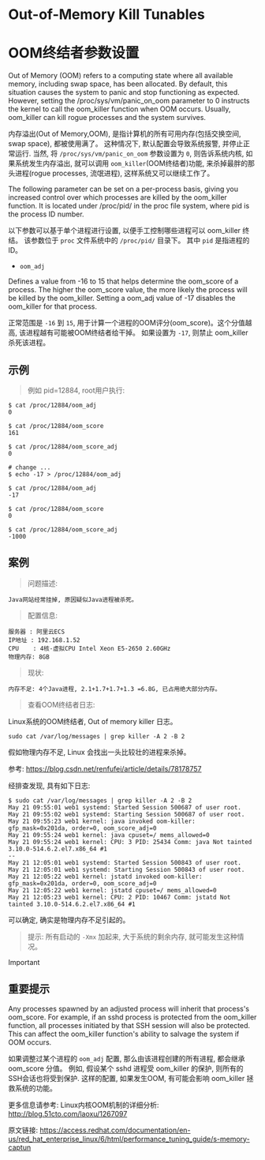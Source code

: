 
# Out-of-Memory Kill Tunables

# OOM终结者参数设置

Out of Memory (OOM) refers to a computing state where all available memory, including swap space, has been allocated. By default, this situation causes the system to panic and stop functioning as expected. However, setting the /proc/sys/vm/panic_on_oom parameter to 0 instructs the kernel to call the oom_killer function when OOM occurs. Usually, oom_killer can kill rogue processes and the system survives.

内存溢出(Out of Memory,OOM), 是指计算机的所有可用内存(包括交换空间, swap space), 都被使用满了。 这种情况下, 默认配置会导致系统报警, 并停止正常运行. 当然, 将 `/proc/sys/vm/panic_on_oom` 参数设置为 `0`, 则告诉系统内核, 如果系统发生内存溢出, 就可以调用 `oom_killer`(OOM终结者)功能, 来杀掉最胖的那头进程(rogue processes, 流氓进程), 这样系统又可以继续工作了。

The following parameter can be set on a per-process basis, giving you increased control over which processes are killed by the oom_killer function. It is located under /proc/pid/ in the proc file system, where pid is the process ID number.

以下参数可以基于单个进程进行设置, 以便手工控制哪些进程可以 oom_killer 终结。 该参数位于 `proc` 文件系统中的 `/proc/pid/` 目录下。 其中 `pid` 是指进程的ID。

- `oom_adj`

Defines a value from -16 to 15 that helps determine the oom_score of a process. The higher the oom_score value, the more likely the process will be killed by the oom_killer. Setting a oom_adj value of -17 disables the oom_killer for that process.

正常范围是 `-16` 到 `15`, 用于计算一个进程的OOM评分(oom_score)。这个分值越高, 该进程越有可能被OOM终结者给干掉。 如果设置为 `-17`, 则禁止 oom_killer 杀死该进程。

## 示例


> 例如 pid=12884, root用户执行: 

```
$ cat /proc/12884/oom_adj
0

$ cat /proc/12884/oom_score
161

$ cat /proc/12884/oom_score_adj 
0

# change ...
$ echo -17 > /proc/12884/oom_adj

$ cat /proc/12884/oom_adj
-17

$ cat /proc/12884/oom_score
0

$ cat /proc/12884/oom_score_adj 
-1000

```


## 案例


> 问题描述:

    Java网站经常挂掉, 原因疑似Java进程被杀死。


> 配置信息:

    服务器 : 阿里云ECS
    IP地址 : 192.168.1.52
    CPU    : 4核-虚拟CPU Intel Xeon E5-2650 2.60GHz
    物理内存: 8GB


> 现状:

    内存不足: 4个Java进程, 2.1+1.7+1.7+1.3 =6.8G, 已占用绝大部分内存。


> 查看OOM终结者日志:

Linux系统的OOM终结者, Out of memory killer 日志。

```
sudo cat /var/log/messages | grep killer -A 2 -B 2

```

假如物理内存不足, Linux 会找出一头比较壮的进程来杀掉。

参考: <https://blog.csdn.net/renfufei/article/details/78178757>

经排查发现, 具有如下日志:

```
$ sudo cat /var/log/messages | grep killer -A 2 -B 2
May 21 09:55:01 web1 systemd: Started Session 500687 of user root.
May 21 09:55:02 web1 systemd: Starting Session 500687 of user root.
May 21 09:55:23 web1 kernel: java invoked oom-killer: gfp_mask=0x201da, order=0, oom_score_adj=0
May 21 09:55:24 web1 kernel: java cpuset=/ mems_allowed=0
May 21 09:55:24 web1 kernel: CPU: 3 PID: 25434 Comm: java Not tainted 3.10.0-514.6.2.el7.x86_64 #1
--
May 21 12:05:01 web1 systemd: Started Session 500843 of user root.
May 21 12:05:01 web1 systemd: Starting Session 500843 of user root.
May 21 12:05:22 web1 kernel: jstatd invoked oom-killer: gfp_mask=0x201da, order=0, oom_score_adj=0
May 21 12:05:22 web1 kernel: jstatd cpuset=/ mems_allowed=0
May 21 12:05:23 web1 kernel: CPU: 2 PID: 10467 Comm: jstatd Not tainted 3.10.0-514.6.2.el7.x86_64 #1
```

可以确定, 确实是物理内存不足引起的。

> 提示: 所有启动的 `-Xmx` 加起来, 大于系统的剩余内存, 就可能发生这种情况。






Important

## 重要提示

Any processes spawned by an adjusted process will inherit that process's oom_score. For example, if an sshd process is protected from the oom_killer function, all processes initiated by that SSH session will also be protected. This can affect the oom_killer function's ability to salvage the system if OOM occurs.

如果调整过某个进程的 `oom_adj` 配置, 那么由该进程创建的所有进程, 都会继承 oom_score 分值。 例如, 假设某个 sshd 进程受 oom_killer 的保护, 则所有的 SSH会话也将受到保护. 这样的配置, 如果发生OOM, 有可能会影响 oom_killer 拯救系统的功能。



更多信息请参考: Linux内核OOM机制的详细分析: <http://blog.51cto.com/laoxu/1267097>


原文链接: <https://access.redhat.com/documentation/en-us/red_hat_enterprise_linux/6/html/performance_tuning_guide/s-memory-captun>

